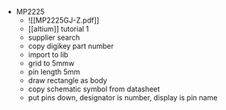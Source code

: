 - MP2225
	- ![[MP2225GJ-Z.pdf]]
	- [[altium]] tutorial 1
	- supplier search
	- copy digikey part number
	- import to lib
	- grid to 5mmw
	- pin length 5mm
	- draw rectangle as body
	- copy schematic symbol from datasheet
	- put pins down, designator is number, display is pin name